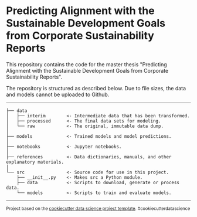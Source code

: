 Predicting Alignment with the Sustainable Development Goals from Corporate Sustainability Reports
==============================

This repository contains the code for the master thesis "Predicting Alignment with the Sustainable Development
Goals from Corporate Sustainability Reports". 

The repository is structured as described below. Due to file sizes, the data and models cannot be uploaded to Github.

------------

    ├── data
    │   ├── interim        <- Intermediate data that has been transformed.
    │   ├── processed      <- The final data sets for modeling.
    │   └── raw            <- The original, immutable data dump.
    │
    ├── models             <- Trained models and model predictions.
    │
    ├── notebooks          <- Jupyter notebooks. 
    │
    ├── references         <- Data dictionaries, manuals, and other explanatory materials.
    │
    └── src                <- Source code for use in this project.
        ├── __init__.py    <- Makes src a Python module.
        ├── data           <- Scripts to download, generate or process data.
        └── models         <- Scripts to train and evaluate models.

--------

<p><small>Project based on the <a target="_blank" href="https://drivendata.github.io/cookiecutter-data-science/">cookiecutter data science project template</a>. #cookiecutterdatascience</small></p>
